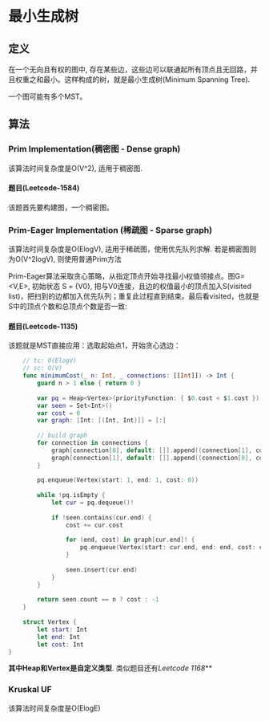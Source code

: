 # 最小生成树

## 定义
在一个无向且有权的图中, 存在某些边，这些边可以联通起所有顶点且无回路，并且权重之和最小。这样构成的树，就是最小生成树(Minimum Spanning Tree).

一个图可能有多个MST。

<!--![](https://res.cloudinary.com/dwpjzbyux/image/upload/v1658959919/algorithm/Graph/MST/Screen_Shot_2022-07-28_at_09.58.49_jmgimx.png)
-->
## 算法

### Prim Implementation(稠密图 - Dense graph)
该算法时间复杂度是O(V^2), 适用于稠密图. 

#### 题目(Leetcode-1584)
该题首先要构建图，一个稠密图。



### Prim-Eager Implementation (稀疏图 - Sparse graph)
该算法时间复杂度是O(ElogV), 适用于稀疏图，使用优先队列求解. 若是稠密图则为O(V^2logV), 则使用普通Prim方法

Prim-Eager算法采取贪心策略，从指定顶点开始寻找最小权值领接点。图G=<V,E>, 初始状态 S = {V0}, 把与V0连接，且边的权值最小的顶点加入S(visited list)，把扫到的边都加入优先队列；重复此过程直到结束。最后看visited，也就是S中的顶点个数和总顶点个数是否一致:

#### 题目(Leetcode-1135)
该题就是MST直接应用：选取起始点1，开始贪心选边：

```swift
    // tc: O(ElogV)
    // sc: O(V)
    func minimumCost(_ n: Int, _ connections: [[Int]]) -> Int {
        guard n > 1 else { return 0 }
        
        var pq = Heap<Vertex>(priorityFunction: { $0.cost < $1.cost })
        var seen = Set<Int>()
        var cost = 0
        var graph: [Int: [(Int, Int)]] = [:]
        
        // build graph
        for connection in connections {
            graph[connection[0], default: []].append((connection[1], connection[2]))
            graph[connection[1], default: []].append((connection[0], connection[2]))
        }
        
        pq.enqueue(Vertex(start: 1, end: 1, cost: 0))
        
        while !pq.isEmpty {
            let cur = pq.dequeue()!
            
            if !seen.contains(cur.end) {
                cost += cur.cost
                
                for (end, cost) in graph[cur.end]! {
                    pq.enqueue(Vertex(start: cur.end, end: end, cost: cost))
                }
                
                seen.insert(cur.end)
            }
        }
        
        return seen.count == n ? cost : -1
    }
    
    struct Vertex {
	    let start: Int
	    let end: Int
	    let cost: Int
}
```
**其中Heap和Vertex是自定义类型**. 类似题目还有*Leetcode 1168***


### Kruskal UF
该算法时间复杂度是O(ElogE)